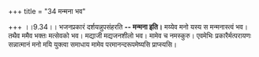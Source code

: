 +++
title = "34 मन्मना भव"

+++
।।9.34।। भजनप्रकारं दर्शयन्नुपसंहरति **-- मन्मना इति।** मय्येव मनो यस्य
स मन्मनास्त्वं भव। तथैव ममैव भक्तः मत्सेवको भव। मद्याजी मद्यजनशीलो भव।
मामेव च नमस्कुरु। एवमेभिः प्रकारैर्मत्परायणः सन्नात्मानं मनो मयि
युक्त्वा समाधाय मामेव परमानन्दरूपमेष्यसि प्राप्स्यसि।
